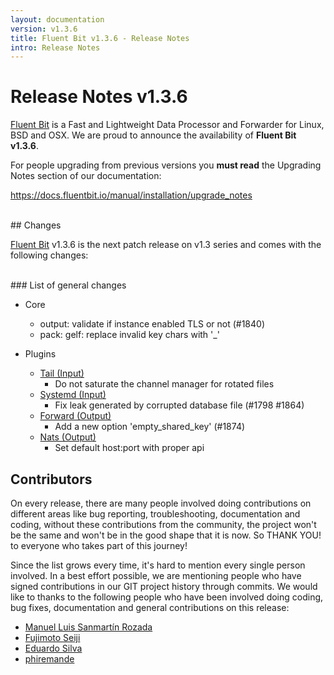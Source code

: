 ```yaml
---
layout: documentation
version: v1.3.6
title: Fluent Bit v1.3.6 - Release Notes
intro: Release Notes
---
```


# Release Notes v1.3.6

[Fluent Bit](http://fluentbit.io) is a Fast and Lightweight Data Processor and Forwarder for Linux, BSD and OSX. We are proud to announce the availability of __Fluent Bit v1.3.6__.

For people upgrading from previous versions you __must read__ the Upgrading Notes section of our documentation:

https://docs.fluentbit.io/manual/installation/upgrade_notes

<br>
## Changes

[Fluent Bit](https://fluentbit.io) v1.3.6 is the next patch release on v1.3 series and comes with the following changes:

<br>
### List of general changes

 - Core
   - output: validate if instance enabled TLS or not (#1840)
   - pack: gelf: replace invalid key chars with '_'

 - Plugins
   - [Tail (Input)](https://docs.fluentbit.io/manual/input/tail/)
      - Do not saturate the channel manager for rotated files
   - [Systemd (Input)](https://docs.fluentbit.io/manual/input/systemd/)
      - Fix leak generated by corrupted database file (#1798 #1864)
   - [Forward (Output)](https://docs.fluentbit.io/manual/output/forward/)
      - Add a new option 'empty_shared_key' (#1874)
   - [Nats (Output)](https://docs.fluentbit.io/manual/output/nats/)
      - Set default host:port with proper api

## Contributors

On every release, there are many people involved doing contributions on different areas like bug reporting, troubleshooting, documentation and coding, without these contributions from the community, the project won't be the same and won't be in the good shape that it is now. So THANK YOU! to everyone who takes part of this journey!

Since the list grows every time, it's hard to mention every single person involved. In a best effort possible, we are mentioning people who have signed contributions in our GIT project history through commits. We would like to thanks to the following people who have been involved doing coding, bug fixes, documentation and general contributions on this release:

- [Manuel Luis Sanmartín Rozada](https://github.com/manuelluis)
- [Fujimoto Seiji](https://github.com/fujimotos)
- [Eduardo Silva](https://github.com/edsiper)
- [phiremande](https://github.com/phiremande)
